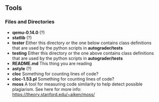 ## Tools ##

### Files and Directories ###
* **qemu-0.14.0** (?)
* **statlib** (?)
* **tester** Either this directory or the one below contains class definitions that are used by the python scripts in **autograder/tests**
* **testing** Either this directory or the one above contains class definitions that are used by the python scripts in **autograder/tests**
* **README.md** This thing you are reading
* **astyle** (?)
* **cloc** Something for counting lines of code?
* **cloc-1.53.pl** Something for counting lines of code?
* **moss** A tool for measuring code similarity to help detect possible plagiarism.  See here for more info: https://theory.stanford.edu/~aiken/moss/